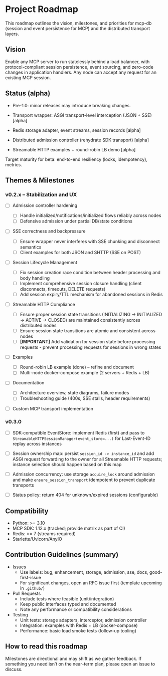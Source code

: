 # Project Roadmap

This roadmap outlines the vision, milestones, and priorities for mcp-db (session and event persistence for MCP) and the distributed transport layers.

## Vision

Enable any MCP server to run statelessly behind a load balancer, with protocol-compliant session persistence, event sourcing, and zero-code changes in application handlers. Any node can accept any request for an existing MCP session.

## Status (alpha)

- Pre-1.0: minor releases may introduce breaking changes.

- Transport wrapper: ASGI transport-level interception (JSON + SSE) [alpha]
- Redis storage adapter, event streams, session records [alpha]
- Distributed admission controller (rehydrate SDK transport) [alpha]
- Streamable HTTP examples + round-robin LB demo [alpha]

Target maturity for beta: end-to-end resiliency (locks, idempotency), metrics.


## Themes & Milestones

### v0.2.x – Stabilization and UX

- [ ] Admission controller hardening
  - [ ] Handle initialized/notifications/initialized flows reliably across nodes
  - [ ] Defensive admission under partial DB/state conditions
- [ ] SSE correctness and backpressure
  - [ ] Ensure wrapper never interferes with SSE chunking and disconnect semantics
  - [ ] Client examples for both JSON and SHTTP (SSE on POST)
- [ ] Session Lifecycle Management
  - [ ] Fix session creation race condition between header processing and body handling
  - [ ] Implement comprehensive session closure handling (client disconnects, timeouts, DELETE requests)
  - [ ] Add session expiry/TTL mechanism for abandoned sessions in Redis
- [ ] Streamable HTTP Compliance
  - [ ] Ensure proper session state transitions (INITIALIZING → INITIALIZED → ACTIVE → CLOSED) are maintained consistently across distributed nodes
  - [ ] Ensure session state transitions are atomic and consistent across nodes
  - [ ] **[IMPORTANT]** Add validation for session state before processing requests - prevent processing requests for sessions in wrong states
- [ ] Examples
  - [ ] Round-robin LB example (done) – refine and document
  - [ ] Multi-node docker-compose example (2 servers + Redis + LB)
- [ ] Documentation
  - [ ] Architecture overview, state diagrams, failure modes
  - [ ] Troubleshooting guide (400s, SSE stalls, header requirements)
- [ ] Custom MCP transport implementation 


### v0.3.0
- [ ] SDK-compatible EventStore: implement Redis (first) and pass to `StreamableHTTPSessionManager(event_store=...)` for Last-Event-ID replay across instances
- [ ] Session ownership map: persist `session_id -> instance_id` and add ASGI request forwarding to the owner for all Streamable HTTP requests; instance selection should happen based on this map
- [ ] Admission concurrency: use storage `acquire_lock` around admission and make `ensure_session_transport` idempotent to prevent duplicate transports
- [ ] Status policy: return 404 for unknown/expired sessions (configurable)


## Compatibility

- Python: >= 3.10
- MCP SDK: 1.12.x (tracked; provide matrix as part of CI)
- Redis: >= 7 (streams required)
- Starlette/Uvicorn/AnyIO

## Contribution Guidelines (summary)

- Issues
  - Use labels: bug, enhancement, storage, admission, sse, docs, good-first-issue
  - For significant changes, open an RFC issue first (template upcoming in `.github/`)
- Pull Requests
  - Include tests where feasible (unit/integration)
  - Keep public interfaces typed and documented
  - Note any performance or compatibility considerations
- Testing
  - Unit tests: storage adapters, interceptor, admission controller
  - Integration: examples with Redis + LB (docker-compose)
  - Performance: basic load smoke tests (follow-up tooling)

## How to read this roadmap

Milestones are directional and may shift as we gather feedback. If something you need isn’t on the near-term plan, please open an issue to discuss.


